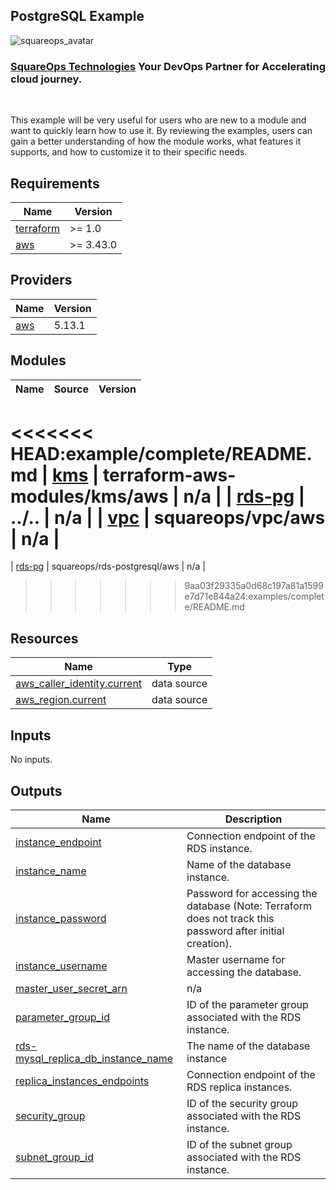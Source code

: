 ## PostgreSQL Example
![squareops_avatar]

[squareops_avatar]: https://squareops.com/wp-content/uploads/2022/12/squareops-logo.png

### [SquareOps Technologies](https://squareops.com/) Your DevOps Partner for Accelerating cloud journey.
<br>

This example will be very useful for users who are new to a module and want to quickly learn how to use it. By reviewing the examples, users can gain a better understanding of how the module works, what features it supports, and how to customize it to their specific needs.

<!-- BEGINNING OF PRE-COMMIT-TERRAFORM DOCS HOOK -->
## Requirements

| Name | Version |
|------|---------|
| <a name="requirement_terraform"></a> [terraform](#requirement\_terraform) | >= 1.0 |
| <a name="requirement_aws"></a> [aws](#requirement\_aws) | >= 3.43.0 |

## Providers

| Name | Version |
|------|---------|
| <a name="provider_aws"></a> [aws](#provider\_aws) | 5.13.1 |

## Modules

| Name | Source | Version |
|------|--------|---------|
<<<<<<< HEAD:example/complete/README.md
| <a name="module_kms"></a> [kms](#module\_kms) | terraform-aws-modules/kms/aws | n/a |
| <a name="module_rds-pg"></a> [rds-pg](#module\_rds-pg) | ../.. | n/a |
| <a name="module_vpc"></a> [vpc](#module\_vpc) | squareops/vpc/aws | n/a |
=======
| <a name="module_rds-pg"></a> [rds-pg](#module\_rds-pg) | squareops/rds-postgresql/aws | n/a |
>>>>>>> 9aa03f29335a0d68c197a81a1599e7d71e844a24:examples/complete/README.md

## Resources

| Name | Type |
|------|------|
| [aws_caller_identity.current](https://registry.terraform.io/providers/hashicorp/aws/latest/docs/data-sources/caller_identity) | data source |
| [aws_region.current](https://registry.terraform.io/providers/hashicorp/aws/latest/docs/data-sources/region) | data source |

## Inputs

No inputs.

## Outputs

| Name | Description |
|------|-------------|
| <a name="output_instance_endpoint"></a> [instance\_endpoint](#output\_instance\_endpoint) | Connection endpoint of the RDS instance. |
| <a name="output_instance_name"></a> [instance\_name](#output\_instance\_name) | Name of the database instance. |
| <a name="output_instance_password"></a> [instance\_password](#output\_instance\_password) | Password for accessing the database (Note: Terraform does not track this password after initial creation). |
| <a name="output_instance_username"></a> [instance\_username](#output\_instance\_username) | Master username for accessing the database. |
| <a name="output_master_user_secret_arn"></a> [master\_user\_secret\_arn](#output\_master\_user\_secret\_arn) | n/a |
| <a name="output_parameter_group_id"></a> [parameter\_group\_id](#output\_parameter\_group\_id) | ID of the parameter group associated with the RDS instance. |
| <a name="output_rds-mysql_replica_db_instance_name"></a> [rds-mysql\_replica\_db\_instance\_name](#output\_rds-mysql\_replica\_db\_instance\_name) | The name of the database instance |
| <a name="output_replica_instances_endpoints"></a> [replica\_instances\_endpoints](#output\_replica\_instances\_endpoints) | Connection endpoint of the RDS replica instances. |
| <a name="output_security_group"></a> [security\_group](#output\_security\_group) | ID of the security group associated with the RDS instance. |
| <a name="output_subnet_group_id"></a> [subnet\_group\_id](#output\_subnet\_group\_id) | ID of the subnet group associated with the RDS instance. |
<!-- END OF PRE-COMMIT-TERRAFORM DOCS HOOK -->
